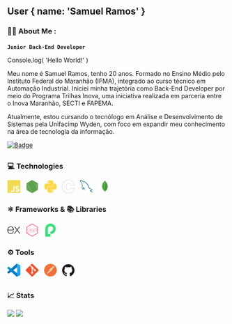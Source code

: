 ## User { name: 'Samuel Ramos' }

### 👨‍💻 About Me :

**`Junior Back-End Developer`**

Console.log( 'Hello World!' )

Meu nome é Samuel Ramos, tenho 20 anos. Formado no Ensino Médio pelo Instituto Federal do Maranhão (IFMA), integrado ao curso técnico em Automação Industrial. Iniciei minha trajetória como Back-End Developer por meio do Programa Trilhas Inova, uma iniciativa realizada em parceria entre o Inova Maranhão, SECTI e FAPEMA.

Atualmente, estou cursando o tecnólogo em Análise e Desenvolvimento de Sistemas pela Unifacimp Wyden, com foco em expandir meu conhecimento na área de tecnologia da informação.

[![Badge](https://img.shields.io/badge/LinkedIn-0A66C2?style=for-the-badge&logo=linkedin&logoColor=white&labelColor=0A66C2)](https://www.linkedin.com/in/samrms/) 

##

### 💻 Technologies

<p>
  <img height="30" src="https://raw.githubusercontent.com/devicons/devicon/refs/heads/master/icons/javascript/javascript-plain.svg" /> &nbsp
  <img height="30" src="https://raw.githubusercontent.com/devicons/devicon/refs/heads/master/icons/nodejs/nodejs-plain.svg" /> &nbsp
  <img height="30" src="https://raw.githubusercontent.com/devicons/devicon/refs/heads/master/icons/python/python-plain.svg" /> &nbsp
  <!-- <img height="30" src="https://raw.githubusercontent.com/devicons/devicon/refs/heads/master/icons/html5/html5-plain.svg" /> &nbsp
  <img height="30" src="https://raw.githubusercontent.com/devicons/devicon/refs/heads/master/icons/css3/css3-plain.svg" /> &nbsp -->
  <img height="30" src="https://raw.githubusercontent.com/devicons/devicon/refs/heads/master/icons/c/c-line.svg" /> &nbsp
  <img height="30" src="https://raw.githubusercontent.com/devicons/devicon/refs/heads/master/icons/mysql/mysql-original.svg" /> &nbsp
  <img height="30" src="https://raw.githubusercontent.com/devicons/devicon/refs/heads/master/icons/mongodb/mongodb-original.svg" /> &nbsp
</p>

### ⚛️ Frameworks & 📚 Libraries

<p>
  <img height="30" src="https://raw.githubusercontent.com/devicons/devicon/refs/heads/master/icons/express/express-original.svg" /> &nbsp
  <img height="30" src="https://raw.githubusercontent.com/devicons/devicon/refs/heads/master/icons/chartjs/chartjs-plain.svg" /> &nbsp
  <img height="30" src="https://raw.githubusercontent.com/devicons/devicon/refs/heads/master/icons/passport/passport-plain.svg" /> &nbsp
</p>

### ⚙️ Tools

<p>
  <img height="30" src="https://raw.githubusercontent.com/devicons/devicon/refs/heads/master/icons/vscode/vscode-original.svg" /> &nbsp
  <img height="30" src="https://raw.githubusercontent.com/devicons/devicon/refs/heads/master/icons/git/git-plain.svg" /> &nbsp
<!--   <img height="30" src="https://raw.githubusercontent.com/devicons/devicon/refs/heads/master/icons/insomnia/insomnia-original.svg" /> &nbsp -->
  <img height="30" src="https://raw.githubusercontent.com/devicons/devicon/refs/heads/master/icons/postman/postman-plain.svg" /> &nbsp
  <img height="30" src="https://raw.githubusercontent.com/devicons/devicon/refs/heads/master/icons/github/github-original.svg" /> &nbsp
</p>

##

### 📈 Stats 

<p>
  <a href="https://github.com/samleurn"></a>
  <img height="180" src="https://github-readme-stats.vercel.app/api?username=samleurn&theme=midnight-purple&show_icons=true&hide_border=true&count_private=true" />
  <img height="180" src="https://github-readme-stats.vercel.app/api/top-langs/?username=samleurn&theme=midnight-purple&show_icons=true&hide_border=true&layout=compact" />
</p>
